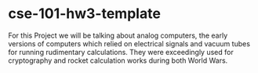 # cse-101-hw3-template

For this Project we will be talking about analog computers, the early versions of computers which relied on electrical signals and vacuum tubes for running rudimentary calculations. They were exceedingly used for cryptography and rocket calculation works during both World Wars.
